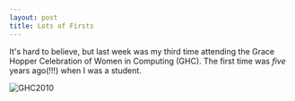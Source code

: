 ```yaml
---
layout: post
title: Lots of Firsts
---
```


It's hard to believe, but last week was my third time attending the Grace Hopper Celebration of Women in Computing (GHC). The first time was *five* years ago(!!!) when I was a student.

![GHC2010](/images/GHC2010.png)
